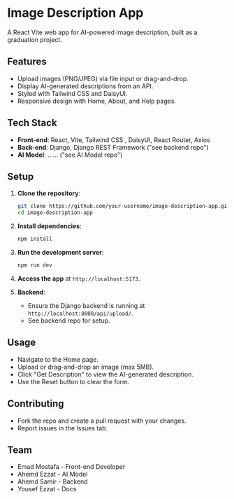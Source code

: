 # Image Description App

A React Vite web app for AI-powered image description, built as a graduation project.

## Features

- Upload images (PNG/JPEG) via file input or drag-and-drop.
- Display AI-generated descriptions from an API.
- Styled with Tailwind CSS  and DaisyUI.
- Responsive design with Home, About, and Help pages.

## Tech Stack

- **Front-end**: React, Vite, Tailwind CSS , DaisyUI, React Router, Axios
- **Back-end**: Django, Django REST Framework ("see backend repo")
- **AI Model**: ...... ("see AI Model repo")

## Setup

1. **Clone the repository**:

   ```bash
   git clone https://github.com/your-username/image-description-app.git
   cd image-description-app
   ```
2. **Install dependencies**:

   ```bash
   npm install
   ```
3. **Run the development server**:

   ```bash
   npm run dev
   ```
4. **Access the app** at `http://localhost:5173`.
5. **Backend**:
   - Ensure the Django backend is running at `http://localhost:8000/api/upload/`.
   - See backend repo for setup.

## Usage

- Navigate to the Home page.
- Upload or drag-and-drop an image (max 5MB).
- Click "Get Description" to view the AI-generated description.
- Use the Reset button to clear the form.

## Contributing

- Fork the repo and create a pull request with your changes.
- Report issues in the Issues tab.

## Team

- Emad Mostafa - Front-end Developer
- Ahemd Ezzat - AI Model
- Ahemd Samir - Backend
- Yousef Ezzat - Docs
